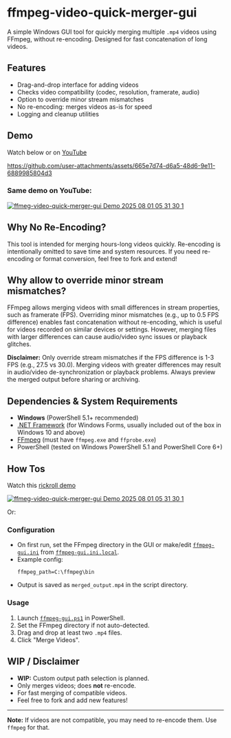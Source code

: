 # ffmpeg-video-quick-merger-gui

A simple Windows GUI tool for quickly merging multiple `.mp4` videos using FFmpeg, without re-encoding. Designed for fast concatenation of long videos.

## Features

- Drag-and-drop interface for adding videos
- Checks video compatibility (codec, resolution, framerate, audio)
- Option to override minor stream mismatches
- No re-encoding: merges videos as-is for speed
- Logging and cleanup utilities

## Demo

Watch below or on [YouTube](#same-demo-on-youtube)
  
https://github.com/user-attachments/assets/665e7d74-d6a5-48d6-9e11-6889985804d3

### Same demo on YouTube:

[![ ffmeg-video-quick-merger-gui Demo 2025 08 01 05 31 30 1](https://markdown-videos-api.jorgenkh.no/url?url=https%3A%2F%2Fyoutu.be%2FfnAvmgr0POk)](https://youtu.be/fnAvmgr0POk)

## Why No Re-Encoding?

This tool is intended for merging hours-long videos quickly. Re-encoding is intentionally omitted to save time and system resources. If you need re-encoding or format conversion, feel free to fork and extend!

## Why allow to override minor stream mismatches?

FFmpeg allows merging videos with small differences in stream properties, such as framerate (FPS). Overriding minor mismatches (e.g., up to 0.5 FPS difference) enables fast concatenation without re-encoding, which is useful for videos recorded on similar devices or settings. However, merging files with larger differences can cause audio/video sync issues or playback glitches.

**Disclaimer:** Only override stream mismatches if the FPS difference is 1-3 FPS (e.g., 27.5 vs 30.0). Merging videos with greater differences may result in audio/video de-synchronization or playback problems. Always preview the merged output before sharing or archiving.

## Dependencies & System Requirements

- **Windows** (PowerShell 5.1+ recommended)
- [.NET Framework](https://dotnet.microsoft.com/download/dotnet-framework) (for Windows Forms, usually included out of the box in Windows 10 and above)
- [FFmpeg](https://ffmpeg.org/download.html) (must have `ffmpeg.exe` and `ffprobe.exe`)
- PowerShell (tested on Windows PowerShell 5.1 and PowerShell Core 6+)

## How Tos

Watch this [rickroll demo](#Demo)

[![ ffmeg-video-quick-merger-gui Demo 2025 08 01 05 31 30 1](https://markdown-videos-api.jorgenkh.no/url?url=https%3A%2F%2Fyoutu.be%2FfnAvmgr0POk)](https://youtu.be/fnAvmgr0POk)

Or:

### Configuration

- On first run, set the FFmpeg directory in the GUI or make/edit [`ffmpeg-gui.ini`](ffmpeg-gui.ini) from [`ffmpeg-gui.ini.local`](ffmpeg-gui.ini.local).
- Example config:
  ```
  ffmpeg_path=C:\ffmpeg\bin
  ```
- Output is saved as `merged_output.mp4` in the script directory.

### Usage

1. Launch [`ffmpeg-gui.ps1`](ffmpeg-gui.ps1) in PowerShell.
2. Set the FFmpeg directory if not auto-detected.
3. Drag and drop at least two `.mp4` files.
4. Click "Merge Videos".

## WIP / Disclaimer

- **WIP:** Custom output path selection is planned.
- Only merges videos; does **not** re-encode.
- For fast merging of compatible videos.
- Feel free to fork and add new features!

---

**Note:** If videos are not compatible, you may need to re-encode them. Use `ffmpeg` for that.
